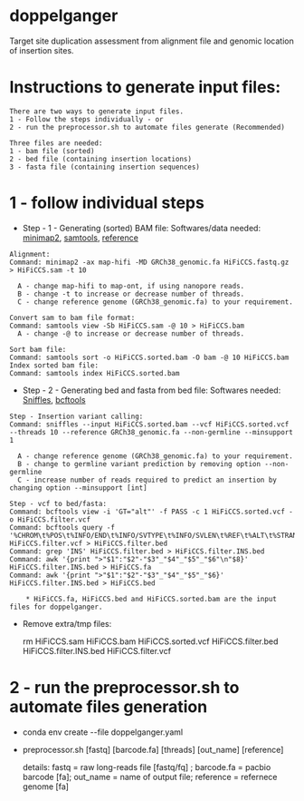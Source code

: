 # doppelganger
Target site duplication assessment from alignment file and genomic location of insertion sites. 


  # Instructions to generate input files:
    
    There are two ways to generate input files.
    1 - Follow the steps individually - or
    2 - run the preprocessor.sh to automate files generate (Recommended)
    
    Three files are needed:  
    1 - bam file (sorted)
    2 - bed file (containing insertion locations)
    3 - fasta file (containing insertion sequences)
  
  # 1 - follow individual steps
   * Step - 1 - Generating (sorted) BAM file:
    Softwares/data needed: [minimap2](https://github.com/lh3/minimap2), [samtools](http://www.htslib.org/), [reference](https://www.ncbi.nlm.nih.gov/grc/human) 

    Alignment:
    Command: minimap2 -ax map-hifi -MD GRCh38_genomic.fa HiFiCCS.fastq.gz > HiFiCCS.sam -t 10

      A - change map-hifi to map-ont, if using nanopore reads.
      B - change -t to increase or decrease number of threads. 
      C - change reference genome (GRCh38_genomic.fa) to your requirement.

    Convert sam to bam file format:
    Command: samtools view -Sb HiFiCCS.sam -@ 10 > HiFiCCS.bam 
      A - change -@ to increase or decrease number of threads.
    
    Sort bam file:
    Command: samtools sort -o HiFiCCS.sorted.bam -O bam -@ 10 HiFiCCS.bam 
    Index sorted bam file:
    Command: samtools index HiFiCCS.sorted.bam
  
  
   * Step - 2 - Generating bed and fasta from bed file:
    Softwares needed: [Sniffles](https://github.com/fritzsedlazeck/Sniffles), [bcftools](https://samtools.github.io/bcftools/howtos/install.html)
    
    Step - Insertion variant calling:
    Command: sniffles --input HiFiCCS.sorted.bam --vcf HiFiCCS.sorted.vcf --threads 10 --reference GRCh38_genomic.fa --non-germline --minsupport 1
    
      A - change reference genome (GRCh38_genomic.fa) to your requirement.
      B - change to germline variant prediction by removing option --non-germline
      C - increase number of reads required to predict an insertion by changing option --minsupport [int]
      
    Step - vcf to bed/fasta:
    Command: bcftools view -i 'GT="alt"' -f PASS -c 1 HiFiCCS.sorted.vcf -o HiFiCCS.filter.vcf
    Command: bcftools query -f '%CHROM\t%POS\t%INFO/END\t%INFO/SVTYPE\t%INFO/SVLEN\t%REF\t%ALT\t%STRAND\n' HiFiCCS.filter.vcf > HiFiCCS.filter.bed
    Command: grep 'INS' HiFiCCS.filter.bed > HiFiCCS.filter.INS.bed
    Command: awk '{print ">"$1":"$2"-"$3"_"$4"_"$5"_"$6"\n"$8}' HiFiCCS.filter.INS.bed > HiFiCCS.fa
    Command: awk '{print ">"$1":"$2"-"$3"_"$4"_"$5"_"$6}' HiFiCCS.filter.INS.bed > HiFiCCS.bed
    
        * HiFiCCS.fa, HiFiCCS.bed and HiFiCCS.sorted.bam are the input files for doppelganger. 
     
     
  
  * Remove extra/tmp files:
  
     rm HiFiCCS.sam HiFiCCS.bam HiFiCCS.sorted.vcf HiFiCCS.filter.bed HiFiCCS.filter.INS.bed HiFiCCS.filter.vcf
     
# 2 - run the preprocessor.sh to automate files generation
  * conda env create --file doppelganger.yaml
  * preprocessor.sh [fastq] [barcode.fa] [threads] [out_name] [reference]
    
      details: fastq = raw long-reads file [fastq/fq] ; barcode.fa = pacbio barcode [fa]; out_name = name of output file; reference = refernece genome [fa] 
